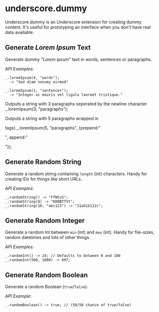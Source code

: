 underscore.dummy
================

Underscore.dummy is an Underscore extension for creating dummy content. It's useful for prototyping an interface when you don't have real data available.

  
 
  
Generate _Lorem Ipsum_ Text
---------------------------

Generate dummy _"Lorem ipsum"_ text in words, sentences or paragraphs.

_API Examples:_

    _.loremIpsum(4, "words");
      -> "Sed diam nonumy eirmod"

    _.loremIpsum(1, "sentences");
      -> "Integer ac mauris vel ligula laoreet tristique."

  Outputs a string with 3 paragraphs seperated by the
  newline character
    _.loremIpsum(3, "paragraphs");
    
  Outputs a string with 5 paragraphs wrapped in <p> tags)
    _.loremIpsum(5, "paragraphs", {prepend:"<p>", append:"</p>"});

  
Generate Random String
----------------------

Generate a random string containing `length` (int) characters.
Handy for creating IDs for things like short URLs.

_API Examples:_

    _.randomString() -> "FfNtu5";
    _.randomString(8) -> "KDNBTTVt";
    _.randomString(10, "abc123") -> "31ab1b112c";

  
Generate Random Integer
-----------------------

Generate a random Int between `min` (int) and `max` (int).
Handy for file-sizes, random datetimes and lots of other things.

_API Examples:_  

    _.randomInt() -> 24; // Defaults to between 0 and 100
    _.randomInt(500, 1000) -> 697;

  
Generate Random Boolean
-----------------------

Generate a random Boolean (`true`/`false`).

_API Example:_

    _.randomBoolean() -> true; // (50/50 chance of true/false)
